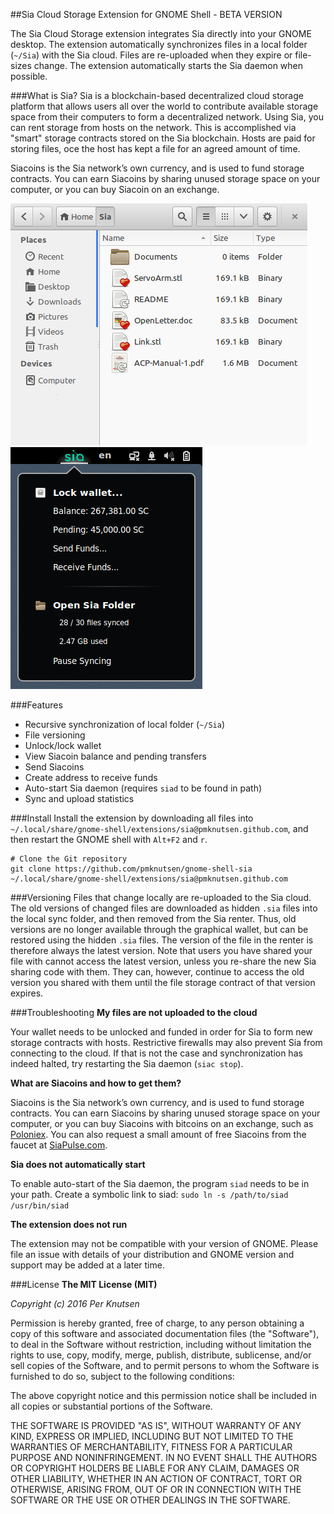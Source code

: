 ##Sia Cloud Storage Extension for GNOME Shell - BETA VERSION

The Sia Cloud Storage extension integrates Sia directly into your GNOME desktop. The extension automatically synchronizes files in a local folder (`~/Sia`) with the Sia cloud. Files are re-uploaded when they expire or file-sizes change. The extension automatically starts the Sia daemon when possible.

###What is Sia?
Sia is a blockchain-based decentralized cloud storage platform that allows users all over the world to contribute available storage space from their computers to form a decentralized network. Using Sia, you can rent storage from hosts on the network. This is accomplished via "smart" storage contracts stored on the Sia blockchain. Hosts are paid for storing files, oce the host has kept a file for an agreed amount of time.

Siacoins is the Sia network’s own currency, and is used to fund storage contracts. You can earn Siacoins by sharing unused storage space on your computer, or you can buy Siacoin on an exchange.

![Sia GNOME Extension](./img/screenshot-2.png)   ![Sia GNOME Extension](./img/screenshot.png)

###Features
* Recursive synchronization of local folder (`~/Sia`)
* File versioning
* Unlock/lock wallet
* View Siacoin balance and pending transfers
* Send Siacoins
* Create address to receive funds
* Auto-start Sia daemon (requires `siad` to be found in path)
* Sync and upload statistics

###Install
Install the extension by downloading all files into `~/.local/share/gnome-shell/extensions/sia@pmknutsen.github.com`, and then restart the GNOME shell with `Alt+F2` and `r`.

```
# Clone the Git repository
git clone https://github.com/pmknutsen/gnome-shell-sia ~/.local/share/gnome-shell/extensions/sia@pmknutsen.github.com
```

###Versioning
Files that change locally are re-uploaded to the Sia cloud. The old versions of changed files are downloaded as hidden `.sia`
files into the local sync folder, and then removed from the Sia renter. Thus, old versions are no longer available through
the graphical wallet, but can be restored using the hidden `.sia` files. The version of the file in the renter is therefore
always the latest version. Note that users you have shared your file with cannot access the latest version, unless you re-share
the new Sia sharing code with them. They can, however, continue to access the old version you shared with them until the file
storage contract of that version expires.

###Troubleshooting
**My files are not uploaded to the cloud**

Your wallet needs to be unlocked and funded in order for Sia to form new storage contracts with hosts. Restrictive firewalls may also prevent Sia from connecting to the cloud. If that is not the case and synchronization has indeed halted, try restarting the Sia daemon (`siac stop`).

**What are Siacoins and how to get them?**

Siacoins is the Sia network’s own currency, and is used to fund storage contracts. You can earn Siacoins by sharing unused storage space on your computer, or you can buy Siacoins with bitcoins on an exchange, such as [Poloniex](http://poloniex.com). You can also request a small amount of free Siacoins from the faucet at [SiaPulse.com](http://siapulse.com/page/faucet).

**Sia does not automatically start**

To enable auto-start of the Sia daemon, the program `siad` needs to be in your path. Create a symbolic link to siad:
`sudo ln -s /path/to/siad /usr/bin/siad`

**The extension does not run**

The extension may not be compatible with your version of GNOME. Please file an issue with details of your distribution and GNOME version and support may be added at a later time.


###License
**The MIT License (MIT)**

*Copyright (c) 2016 Per Knutsen*

Permission is hereby granted, free of charge, to any person obtaining a copy of this software and associated documentation files (the "Software"), to deal in the Software without restriction, including without limitation the rights to use, copy, modify, merge, publish, distribute, sublicense, and/or sell copies of the Software, and to permit persons to whom the Software is furnished to do so, subject to the following conditions:

The above copyright notice and this permission notice shall be included in all copies or substantial portions of the Software.

THE SOFTWARE IS PROVIDED "AS IS", WITHOUT WARRANTY OF ANY KIND, EXPRESS OR IMPLIED, INCLUDING BUT NOT LIMITED TO THE WARRANTIES OF MERCHANTABILITY, FITNESS FOR A PARTICULAR PURPOSE AND NONINFRINGEMENT. IN NO EVENT SHALL THE AUTHORS OR COPYRIGHT HOLDERS BE LIABLE FOR ANY CLAIM, DAMAGES OR OTHER LIABILITY, WHETHER IN AN ACTION OF CONTRACT, TORT OR OTHERWISE, ARISING FROM, OUT OF OR IN CONNECTION WITH THE SOFTWARE OR THE USE OR OTHER DEALINGS IN THE SOFTWARE.